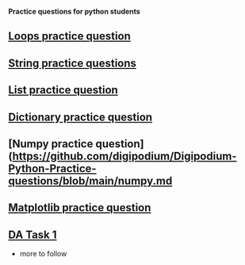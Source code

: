 **Practice questions for python students**

## [Loops practice question](https://github.com/digipodium/Digipodium-Python-Practice-questions/blob/main/loops.md)
## [String practice questions](https://github.com/digipodium/Digipodium-Python-Practice-questions/blob/main/Strings.md)
## [List practice question](https://github.com/digipodium/Digipodium-Python-Practice-questions/blob/main/lists.md)
## [Dictionary practice question](https://github.com/digipodium/Digipodium-Python-Practice-questions/blob/main/dictionary.md)
## [Numpy practice question](https://github.com/digipodium/Digipodium-Python-Practice-questions/blob/main/numpy.md
## [Matplotlib practice question](https://github.com/digipodium/Digipodium-Python-Practice-questions/blob/main/matplotlib.md)
## [DA Task 1](https://github.com/digipodium/Digipodium-Python-Practice-questions/blob/main/da_task1.md)
- more to follow
